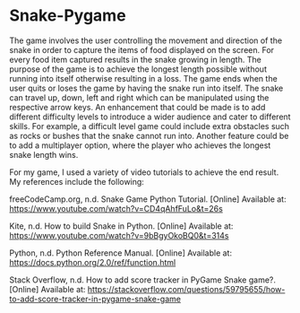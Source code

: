 # Snake-Pygame
The game involves the user controlling the movement and direction of the snake in order to capture the items of food displayed on the screen. For every food item captured results in the snake growing in length. The purpose of the game is to achieve the longest length possible without running into itself otherwise resulting in a loss.
The game ends when the user quits or loses the game by having the snake run into itself.
The snake can travel up, down, left and right which can be manipulated using the respective arrow keys.
An enhancement that could be made is to add different difficulty levels to introduce a wider audience and cater to different skills. For example, a difficult level game could include extra obstacles such as rocks or bushes that the snake cannot run into. Another feature could be to add a multiplayer option, where the player who achieves the longest snake length wins. 

For my game, I used a variety of video tutorials to achieve the end result. My references include the following: 

freeCodeCamp.org, n.d. Snake Game Python Tutorial. [Online] 
Available at: https://www.youtube.com/watch?v=CD4qAhfFuLo&t=26s

Kite, n.d. How to build Snake in Python. [Online] 
Available at: https://www.youtube.com/watch?v=9bBgyOkoBQ0&t=314s

Python, n.d. Python Reference Manual. [Online] 
Available at: https://docs.python.org/2.0/ref/function.html

Stack Overflow, n.d. How to add score tracker in PyGame Snake game?. [Online] 
Available at: https://stackoverflow.com/questions/59795655/how-to-add-score-tracker-in-pygame-snake-game

